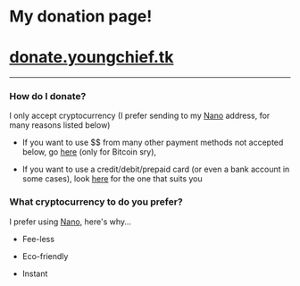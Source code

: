 # My donation page!

# [donate.youngchief.tk](https://go.youngchief.tk/?url=https://donate.youngchief.tk)

---

### How do I donate?

I only accept cryptocurrency (I prefer sending to my [Nano](https://go.youngchief.tk/?url=https://nano.org/) address, for many reasons listed below)

- If you want to use $$ from many other payment methods not accepted below, go [here](https://go.youngchief.tk/?url=Paxful) (only for Bitcoin sry), 

- If you want to use a credit/debit/prepaid card (or even a bank account in some cases), look [here](https://go.youngchief.tk/?url=https://www.thebalance.com/best-places-to-buy-bitcoin-4170081) for the one that suits you

### What cryptocurrency to do you prefer?

I prefer using [Nano](https://go.youngchief.tk/?url=https://nano.org/), here's why...

- Fee-less

- Eco-friendly

- Instant
